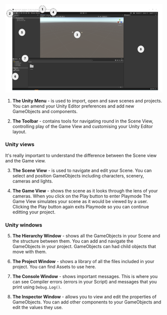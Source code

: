 ![](images/unity-editor.png)

1. **The Unity Menu** - is used to import, open and save scenes and projects. You can amend your Unity Editor preferences and add new GameObjects and components.

2. **The Toolbar** - contains tools for navigating round in the Scene View, controlling play of the Game View and customising your Unity Editor layout.

### Unity views

It's really important to understand the difference between the Scene view and the Game view. 

3. **The Scene View** - is used to navigate and edit your Scene. You can select and position GameObjects including characters, scenery, cameras and lights.

4. **The Game View** - shows the scene as it looks through the lens of your cameras. When you click on the Play button to enter Playmode The Game View simulates your scene as it would be viewed by a user. Clicking the Play button again exits Playmode so you can continue editting your project.
 
### Unity windows

5. **The Hierarchy Window** - shows all the GameObjects in your Scene and the structure between them. You can add and navigate the GameObjects in your project. GameObjects can had child objects that move with them.

6. **The Project Window** - shows a library of all the files included in your project. You can find Assets to use here.

7. **The Console Window** - shows important messages. This is where you can see Compiler errors (errors in your Script) and messages that you print using `Debug.Log()`.

8. **The Inspector Window** - allows you to view and edit the properties of GameObjects. You can add other components to your GameObjects and edit the values they use.

